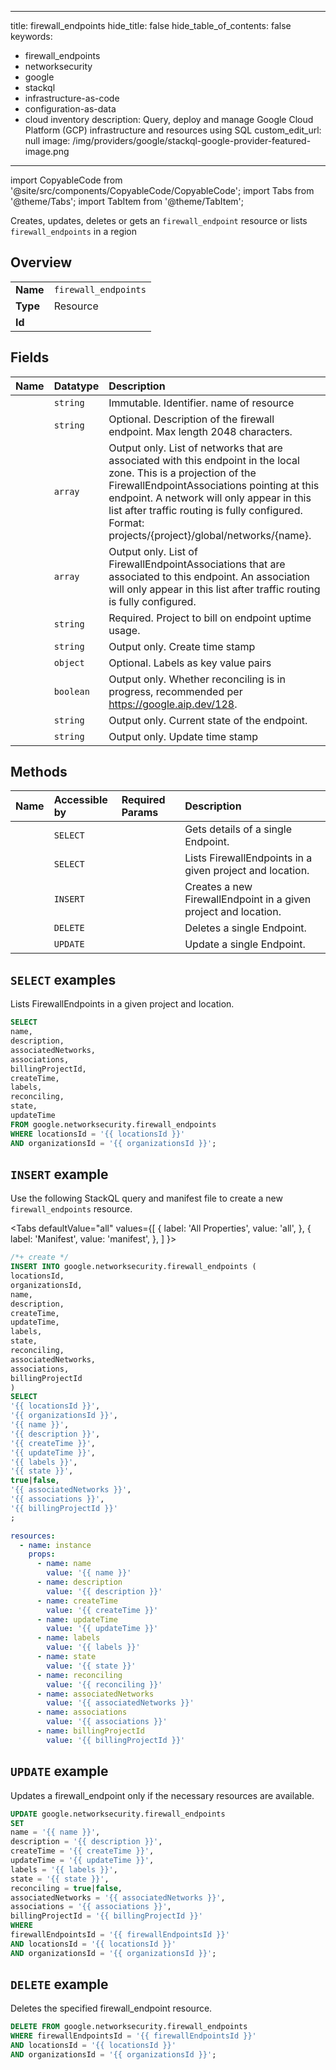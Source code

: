
---
title: firewall_endpoints
hide_title: false
hide_table_of_contents: false
keywords:
  - firewall_endpoints
  - networksecurity
  - google
  - stackql
  - infrastructure-as-code
  - configuration-as-data
  - cloud inventory
description: Query, deploy and manage Google Cloud Platform (GCP) infrastructure and resources using SQL
custom_edit_url: null
image: /img/providers/google/stackql-google-provider-featured-image.png
---

import CopyableCode from '@site/src/components/CopyableCode/CopyableCode';
import Tabs from '@theme/Tabs';
import TabItem from '@theme/TabItem';

Creates, updates, deletes or gets an <code>firewall_endpoint</code> resource or lists <code>firewall_endpoints</code> in a region

## Overview
<table><tbody>
<tr><td><b>Name</b></td><td><code>firewall_endpoints</code></td></tr>
<tr><td><b>Type</b></td><td>Resource</td></tr>
<tr><td><b>Id</b></td><td><CopyableCode code="google.networksecurity.firewall_endpoints" /></td></tr>
</tbody></table>

## Fields
| Name | Datatype | Description |
|:-----|:---------|:------------|
| <CopyableCode code="name" /> | `string` | Immutable. Identifier. name of resource |
| <CopyableCode code="description" /> | `string` | Optional. Description of the firewall endpoint. Max length 2048 characters. |
| <CopyableCode code="associatedNetworks" /> | `array` | Output only. List of networks that are associated with this endpoint in the local zone. This is a projection of the FirewallEndpointAssociations pointing at this endpoint. A network will only appear in this list after traffic routing is fully configured. Format: projects/{project}/global/networks/{name}. |
| <CopyableCode code="associations" /> | `array` | Output only. List of FirewallEndpointAssociations that are associated to this endpoint. An association will only appear in this list after traffic routing is fully configured. |
| <CopyableCode code="billingProjectId" /> | `string` | Required. Project to bill on endpoint uptime usage. |
| <CopyableCode code="createTime" /> | `string` | Output only. Create time stamp |
| <CopyableCode code="labels" /> | `object` | Optional. Labels as key value pairs |
| <CopyableCode code="reconciling" /> | `boolean` | Output only. Whether reconciling is in progress, recommended per https://google.aip.dev/128. |
| <CopyableCode code="state" /> | `string` | Output only. Current state of the endpoint. |
| <CopyableCode code="updateTime" /> | `string` | Output only. Update time stamp |

## Methods
| Name | Accessible by | Required Params | Description |
|:-----|:--------------|:----------------|:------------|
| <CopyableCode code="organizations_locations_firewall_endpoints_get" /> | `SELECT` | <CopyableCode code="firewallEndpointsId, locationsId, organizationsId" /> | Gets details of a single Endpoint. |
| <CopyableCode code="organizations_locations_firewall_endpoints_list" /> | `SELECT` | <CopyableCode code="locationsId, organizationsId" /> | Lists FirewallEndpoints in a given project and location. |
| <CopyableCode code="organizations_locations_firewall_endpoints_create" /> | `INSERT` | <CopyableCode code="locationsId, organizationsId" /> | Creates a new FirewallEndpoint in a given project and location. |
| <CopyableCode code="organizations_locations_firewall_endpoints_delete" /> | `DELETE` | <CopyableCode code="firewallEndpointsId, locationsId, organizationsId" /> | Deletes a single Endpoint. |
| <CopyableCode code="organizations_locations_firewall_endpoints_patch" /> | `UPDATE` | <CopyableCode code="firewallEndpointsId, locationsId, organizationsId" /> | Update a single Endpoint. |

## `SELECT` examples

Lists FirewallEndpoints in a given project and location.

```sql
SELECT
name,
description,
associatedNetworks,
associations,
billingProjectId,
createTime,
labels,
reconciling,
state,
updateTime
FROM google.networksecurity.firewall_endpoints
WHERE locationsId = '{{ locationsId }}'
AND organizationsId = '{{ organizationsId }}'; 
```

## `INSERT` example

Use the following StackQL query and manifest file to create a new <code>firewall_endpoints</code> resource.

<Tabs
    defaultValue="all"
    values={[
        { label: 'All Properties', value: 'all', },
        { label: 'Manifest', value: 'manifest', },
    ]
}>
<TabItem value="all">

```sql
/*+ create */
INSERT INTO google.networksecurity.firewall_endpoints (
locationsId,
organizationsId,
name,
description,
createTime,
updateTime,
labels,
state,
reconciling,
associatedNetworks,
associations,
billingProjectId
)
SELECT 
'{{ locationsId }}',
'{{ organizationsId }}',
'{{ name }}',
'{{ description }}',
'{{ createTime }}',
'{{ updateTime }}',
'{{ labels }}',
'{{ state }}',
true|false,
'{{ associatedNetworks }}',
'{{ associations }}',
'{{ billingProjectId }}'
;
```
</TabItem>
<TabItem value="manifest">

```yaml
resources:
  - name: instance
    props:
      - name: name
        value: '{{ name }}'
      - name: description
        value: '{{ description }}'
      - name: createTime
        value: '{{ createTime }}'
      - name: updateTime
        value: '{{ updateTime }}'
      - name: labels
        value: '{{ labels }}'
      - name: state
        value: '{{ state }}'
      - name: reconciling
        value: '{{ reconciling }}'
      - name: associatedNetworks
        value: '{{ associatedNetworks }}'
      - name: associations
        value: '{{ associations }}'
      - name: billingProjectId
        value: '{{ billingProjectId }}'

```
</TabItem>
</Tabs>

## `UPDATE` example

Updates a firewall_endpoint only if the necessary resources are available.

```sql
UPDATE google.networksecurity.firewall_endpoints
SET 
name = '{{ name }}',
description = '{{ description }}',
createTime = '{{ createTime }}',
updateTime = '{{ updateTime }}',
labels = '{{ labels }}',
state = '{{ state }}',
reconciling = true|false,
associatedNetworks = '{{ associatedNetworks }}',
associations = '{{ associations }}',
billingProjectId = '{{ billingProjectId }}'
WHERE 
firewallEndpointsId = '{{ firewallEndpointsId }}'
AND locationsId = '{{ locationsId }}'
AND organizationsId = '{{ organizationsId }}';
```

## `DELETE` example

Deletes the specified firewall_endpoint resource.

```sql
DELETE FROM google.networksecurity.firewall_endpoints
WHERE firewallEndpointsId = '{{ firewallEndpointsId }}'
AND locationsId = '{{ locationsId }}'
AND organizationsId = '{{ organizationsId }}';
```
